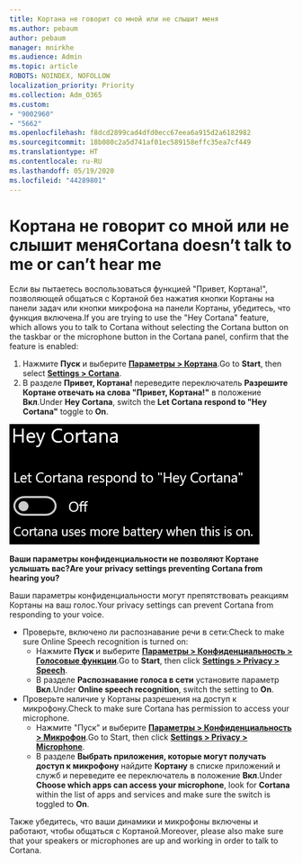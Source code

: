 ```yaml
---
title: Кортана не говорит со мной или не слышит меня
ms.author: pebaum
author: pebaum
manager: mnirkhe
ms.audience: Admin
ms.topic: article
ROBOTS: NOINDEX, NOFOLLOW
localization_priority: Priority
ms.collection: Adm_O365
ms.custom:
- "9002960"
- "5662"
ms.openlocfilehash: f8dcd2899cad4dfd0ecc67eea6a915d2a6182982
ms.sourcegitcommit: 18b080c2a5d741af01ec589158effc35ea7cf449
ms.translationtype: HT
ms.contentlocale: ru-RU
ms.lasthandoff: 05/19/2020
ms.locfileid: "44289801"
---
```

# <a name="cortana-doesnt-talk-to-me-or-cant-hear-me"></a><span data-ttu-id="ff084-102">Кортана не говорит со мной или не слышит меня</span><span class="sxs-lookup"><span data-stu-id="ff084-102">Cortana doesn’t talk to me or can’t hear me</span></span>

<span data-ttu-id="ff084-103">Если вы пытаетесь воспользоваться функцией "Привет, Кортана!", позволяющей общаться с Кортаной без нажатия кнопки Кортаны на панели задач или кнопки микрофона на панели Кортаны, убедитесь, что функция включена.</span><span class="sxs-lookup"><span data-stu-id="ff084-103">If you are trying to use the "Hey Cortana" feature, which allows you to talk to Cortana without selecting the Cortana button on the taskbar or the microphone button in the Cortana panel, confirm that the feature is enabled:</span></span>

1. <span data-ttu-id="ff084-104">Нажмите **Пуск** и выберите **[Параметры > Кортана](ms-settings:cortana?activationSource=GetHelp)**.</span><span class="sxs-lookup"><span data-stu-id="ff084-104">Go to **Start**, then select **[Settings > Cortana](ms-settings:cortana?activationSource=GetHelp)**.</span></span>
2. <span data-ttu-id="ff084-105">В разделе **Привет, Кортана!** переведите переключатель **Разрешите Кортане отвечать на слова "Привет, Кортана!"** в положение **Вкл**.</span><span class="sxs-lookup"><span data-stu-id="ff084-105">Under **Hey Cortana**, switch the **Let Cortana respond to "Hey Cortana"** toggle to **On**.</span></span>

![Привет, Кортана!](media/hey-cortana.png)

<span data-ttu-id="ff084-107">**Ваши параметры конфиденциальности не позволяют Кортане услышать вас?**</span><span class="sxs-lookup"><span data-stu-id="ff084-107">**Are your privacy settings preventing Cortana from hearing you?**</span></span>

<span data-ttu-id="ff084-108">Ваши параметры конфиденциальности могут препятствовать реакциям Кортаны на ваш голос.</span><span class="sxs-lookup"><span data-stu-id="ff084-108">Your privacy settings can prevent Cortana from responding to your voice.</span></span>
- <span data-ttu-id="ff084-109">Проверьте, включено ли распознавание речи в сети:</span><span class="sxs-lookup"><span data-stu-id="ff084-109">Check to make sure Online Speech recognition is turned on:</span></span>
    - <span data-ttu-id="ff084-110">Нажмите **Пуск** и выберите **[Параметры > Конфиденциальность > Голосовые функции](ms-settings:privacy-speech?activationSource=GetHelp)**.</span><span class="sxs-lookup"><span data-stu-id="ff084-110">Go to **Start**, then click **[Settings > Privacy > Speech](ms-settings:privacy-speech?activationSource=GetHelp)**.</span></span>
    - <span data-ttu-id="ff084-111">В разделе **Распознавание голоса в сети** установите параметр **Вкл**.</span><span class="sxs-lookup"><span data-stu-id="ff084-111">Under **Online speech recognition**, switch the setting to **On**.</span></span>
- <span data-ttu-id="ff084-112">Проверьте наличие у Кортаны разрешения на доступ к микрофону.</span><span class="sxs-lookup"><span data-stu-id="ff084-112">Check to make sure Cortana has permission to access your microphone.</span></span> 
    - <span data-ttu-id="ff084-113">Нажмите "Пуск" и выберите **[Параметры > Конфиденциальность > Микрофон](ms-settings:privacy-microphone?activationSource=GetHelp)**.</span><span class="sxs-lookup"><span data-stu-id="ff084-113">Go to Start, then click **[Settings > Privacy > Microphone](ms-settings:privacy-microphone?activationSource=GetHelp)**.</span></span>
    - <span data-ttu-id="ff084-114">В разделе **Выбрать приложения, которые могут получать доступ к микрофону** найдите **Кортану** в списке приложений и служб и переведите ее переключатель в положение **Вкл**.</span><span class="sxs-lookup"><span data-stu-id="ff084-114">Under **Choose which apps can access your microphone**, look for **Cortana** within the list of apps and services and make sure the switch is toggled to **On**.</span></span>

<span data-ttu-id="ff084-115">Также убедитесь, что ваши динамики и микрофоны включены и работают, чтобы общаться с Кортаной.</span><span class="sxs-lookup"><span data-stu-id="ff084-115">Moreover, please also make sure that your speakers or microphones are up and working in order to talk to Cortana.</span></span>
